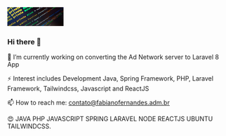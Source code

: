 


<img src="https://raw.githubusercontent.com/fabianosfbr/fabianosfbr/main/header.jpg" width="128"/>


### Hi there 👋

🔭 I’m currently working on converting the Ad Network server to Laravel 8 App

⚡ Interest includes Development Java, Spring Framework, PHP, Laravel Framework, Tailwindcss, Javascript and ReactJS

📫 How to reach me: contato@fabianofernandes.adm.br


😍 JAVA PHP JAVASCRIPT SPRING LARAVEL NODE REACTJS UBUNTU TAILWINDCSS.


<!--
**fabianosfbr/fabianosfbr** is a ✨ _special_ ✨ repository because its `README.md` (this file) appears on your GitHub profile.

Here are some ideas to get you started:

- 🔭 I’m currently working on ...
- 🌱 I’m currently learning ...
- 👯 I’m looking to collaborate on ...
- 🤔 I’m looking for help with ...
- 💬 Ask me about ...
- 📫 How to reach me: ...
- 😄 Pronouns: ...
- ⚡ Fun fact: ...
-->



